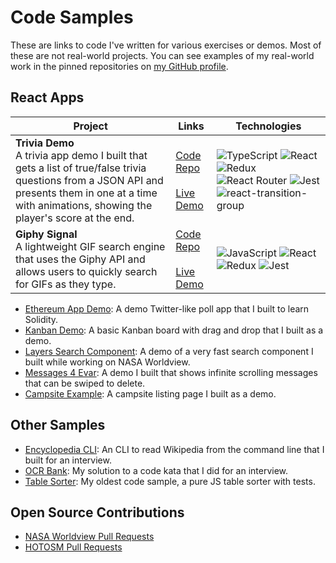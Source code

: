 # Code Samples

These are links to code I've written for various exercises or demos. Most of these are not real-world projects. You can see examples of my real-world work in the pinned repositories on [my GitHub profile](https://github.com/localjo).

## React Apps

| Project | Links | Technologies |
|------------------|-------|--------------|
| **Trivia Demo** <br> A trivia app demo I built that gets a list of true/false trivia questions from a JSON API and presents them in one at a time with animations, showing the player's score at the end. | [Code Repo](https://github.com/localjo/trivia-demo) <br><br> [Live Demo](https://iamlocaljo.com/trivia-demo/) | ![TypeScript](https://img.shields.io/badge/typescript-007ACC?logo=typescript&style=for-the-badge&logoColor=white) ![React](https://img.shields.io/badge/react-61DAFB?logo=react&style=for-the-badge&logoColor=white) ![Redux](https://img.shields.io/badge/redux-764ABC?logo=redux&style=for-the-badge&logoColor=white) ![React Router](https://img.shields.io/badge/react--router-CA4245?logo=react-router&style=for-the-badge&logoColor=white) ![Jest](https://img.shields.io/badge/jest-C21325?logo=jest&style=for-the-badge&logoColor=white) ![react-transition-group](https://img.shields.io/badge/react--transition--group-grey?style=for-the-badge) |
| **Giphy Signal** <br> A lightweight GIF search engine that uses the Giphy API and allows users to quickly search for GIFs as they type. | [Code Repo](https://github.com/localjo/giphy-signal) <br><br> [Live Demo](https://giphy-signal.herokuapp.com/) | ![JavaScript](https://img.shields.io/badge/javascript-F7DF1E?logo=javascript&style=for-the-badge&logoColor=white) ![React](https://img.shields.io/badge/react-61DAFB?logo=react&style=for-the-badge&logoColor=white) ![Redux](https://img.shields.io/badge/redux-764ABC?logo=redux&style=for-the-badge&logoColor=white) ![Jest](https://img.shields.io/badge/jest-C21325?logo=jest&style=for-the-badge&logoColor=white) |

- [Ethereum App Demo](https://github.com/localjo/ethereum-app-demo): A demo Twitter-like poll app that I built to learn Solidity.
- [Kanban Demo](https://github.com/localjo/kanban-takehome): A basic Kanban board with drag and drop that I built as a demo.
- [Layers Search Component](https://github.com/localjo/layers-search): A demo of a very fast search component I built while working on NASA Worldview.
- [Messages 4 Evar](https://github.com/localjo/messages-4-evar): A demo I built that shows infinite scrolling messages that can be swiped to delete.
- [Campsite Example](https://github.com/localjo/campsite-example): A campsite listing page I built as a demo.

## Other Samples

- [Encyclopedia CLI](https://github.com/localjo/encyclopedia-cli): An CLI to read Wikipedia from the command line that I built for an interview.
- [OCR Bank](https://github.com/localjo/ocr-bank): My solution to a code kata that I did for an interview.
- [Table Sorter](https://github.com/localjo/table-sorter): My oldest code sample, a pure JS table sorter with tests.

## Open Source Contributions

- [NASA Worldview Pull Requests](https://github.com/nasa-gibs/worldview/pulls?utf8=%E2%9C%93&q=+is%3Apr+author%3Alocaljo+)
- [HOTOSM Pull Requests](https://github.com/hotosm/MapCampaigner/pulls?utf8=%E2%9C%93&q=is%3Apr+author%3Alocaljo+)
